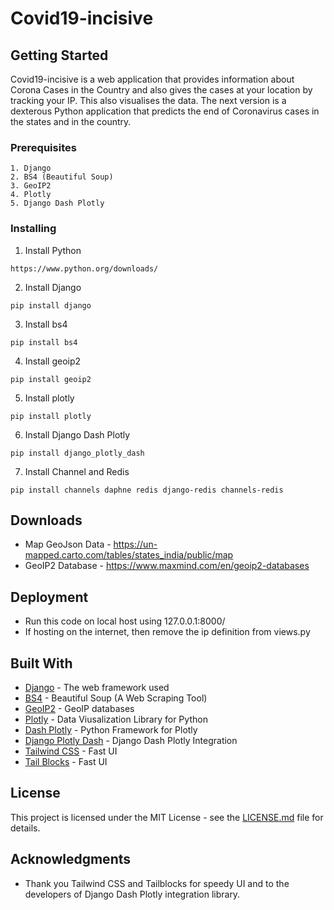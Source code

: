 # Covid19-incisive

## Getting Started

Covid19-incisive is a web application that provides information about Corona Cases in the Country and also gives the cases at your location by tracking your IP. This also visualises the data. The next version is a dexterous Python application that predicts the end of Coronavirus cases in the states and in the country.

### Prerequisites

```
1. Django
2. BS4 (Beautiful Soup)
3. GeoIP2
4. Plotly
5. Django Dash Plotly
```

### Installing

1. Install Python
```
https://www.python.org/downloads/
```
2. Install Django
```
pip install django
```
3. Install bs4
```
pip install bs4
```
4. Install geoip2
```
pip install geoip2
```
5. Install plotly
```
pip install plotly
```
6. Install Django Dash Plotly
```
pip install django_plotly_dash
```
7. Install Channel and Redis
```
pip install channels daphne redis django-redis channels-redis
```

## Downloads
* Map GeoJson Data - https://un-mapped.carto.com/tables/states_india/public/map
* GeoIP2 Database - https://www.maxmind.com/en/geoip2-databases

## Deployment

* Run this code on local host using 127.0.0.1:8000/
* If hosting on the internet, then remove the ip definition from views.py

## Built With

* [Django](https://www.djangoproject.com/) - The web framework used
* [BS4](https://www.crummy.com/software/BeautifulSoup/bs4/doc/) - Beautiful Soup (A Web Scraping Tool)
* [GeoIP2](https://www.maxmind.com/en/geoip2-databases) - GeoIP databases
* [Plotly](https://plot.ly/python/) - Data Viusalization Library for Python
* [Dash Plotly](https://dash.plot.ly/) - Python Framework for Plotly
* [Django Plotly Dash](https://django-plotly-dash.readthedocs.io/en/latest/index.html) - Django Dash Plotly Integration
* [Tailwind CSS](https://tailwindcss.com/) - Fast UI
* [Tail Blocks](https://mertjf.github.io/tailblocks/) - Fast UI


## License

This project is licensed under the MIT License - see the [LICENSE.md](LICENSE.md) file for details.

## Acknowledgments

* Thank you Tailwind CSS and Tailblocks for speedy UI and to the developers of Django Dash Plotly integration library.
